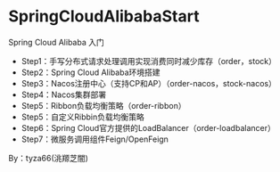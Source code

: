 # SpringCloudAlibabaStart
Spring Cloud Alibaba 入门  

- Step1：手写分布式请求处理调用实现消费同时减少库存（order，stock）
- Step2：Spring Cloud Alibaba环境搭建
- Step3：Nacos注册中心（支持CP和AP）（order-nacos，stock-nacos）
- Step4：Nacos集群部署
- Step5：Ribbon负载均衡策略（order-ribbon）
- Step5：自定义Ribbin负载均衡策略
- Step6：Spring Cloud官方提供的LoadBalancer（order-loadbalancer）
- Step7：微服务调用组件Feign/OpenFeign

By：tyza66(洮羱芝闇)